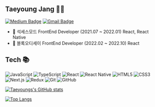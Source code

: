 <!--
**taeyoungs/taeyoungs** is a ✨ _special_ ✨ repository because its `README.md` (this file) appears on your GitHub profile.

Here are some ideas to get you started:

- 🔭 I’m currently working on ...
- 🌱 I’m currently learning ...
- 👯 I’m looking to collaborate on ...
- 🤔 I’m looking for help with ...
- 💬 Ask me about ...
- 📫 How to reach me: ...
- 😄 Pronouns: ...
- ⚡ Fun fact: ...
-->

## Taeyoung Jang 👋🏼

[![Medium Badge](https://img.shields.io/badge/-@youngslog-03a57a?style=flat-square&labelColor=000000&logo=Medium&link=https://medium.com/@youngslog)](https://medium.com/@youngslog)
[![Gmail Badge](https://img.shields.io/badge/-xoxodudwkd@gmail.com-c14438?style=flat-square&logo=Gmail&logoColor=white&link=mailto:xoxodudwkd@gmail.com)](mailto:xoxodudwkd@gmail.com)

- 🏢 석세스모드 FrontEnd Developer (2021.07 ~ 2022.01) React, React Native
- 🏢 블록오디세이 FrontEnd Developer (2022.02 ~ 2022.10) React

## Tech 📚

![JavaScript](https://img.shields.io/badge/-JavaScript-black?style=flat-square&logo=javascript)
![TypeScript](https://img.shields.io/badge/-TypeScript-black?style=flat-square&logo=typescript)
![React](https://img.shields.io/badge/-React-black?style=flat-square&logo=react)
![React Native](https://img.shields.io/badge/-React%20Native-black?style=flat-square&logo=react)
![HTML5](https://img.shields.io/badge/-HTML5-E34F26?style=flat-square&logo=html5&logoColor=white)
![CSS3](https://img.shields.io/badge/-CSS3-1572B6?style=flat-square&logo=css3)  
![Next.js](https://img.shields.io/badge/-Next.js-black?style=flat-square&logo=Next.js)
![Redux](https://img.shields.io/badge/-Redux-black?style=flat-square&logo=Redux&logoColor=764ABC)
![Git](https://img.shields.io/badge/-Git-black?style=flat-square&logo=git)
![GitHub](https://img.shields.io/badge/-GitHub-181717?style=flat-square&logo=github)

[![Taeyoungs's GitHub stats](https://github-readme-stats.vercel.app/api?username=taeyoungs&show_icons=true)](https://github.com/anuraghazra/github-readme-stats)

[![Top Langs](https://github-readme-stats.vercel.app/api/top-langs/?username=taeyoungs&layout=compact)](https://github.com/anuraghazra/github-readme-stats)
